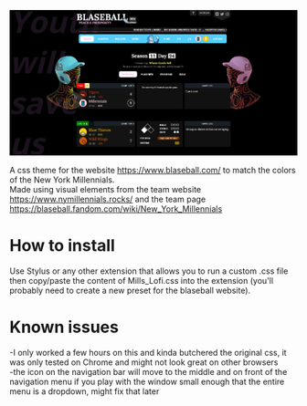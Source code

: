 ![Style Preview](/images/preview.PNG)

A css theme for the website https://www.blaseball.com/ to match the colors of the New York Millennials.  
Made using visual elements from the team website https://www.nymillennials.rocks/ and the team page https://blaseball.fandom.com/wiki/New_York_Millennials 

# How to install
Use Stylus or any other extension that allows you to run a custom .css file then copy/paste the content of Mills_Lofi.css into the extension (you'll probably need to create a new preset for the blaseball website).


# Known issues
-I only worked a few hours on this and kinda butchered the original css, it was only tested on Chrome and might not look great on other browsers  
-the icon on the navigation bar will move to the middle and on front of the navigation menu if you play with the window small enough that the entire menu is a dropdown, might fix that later


